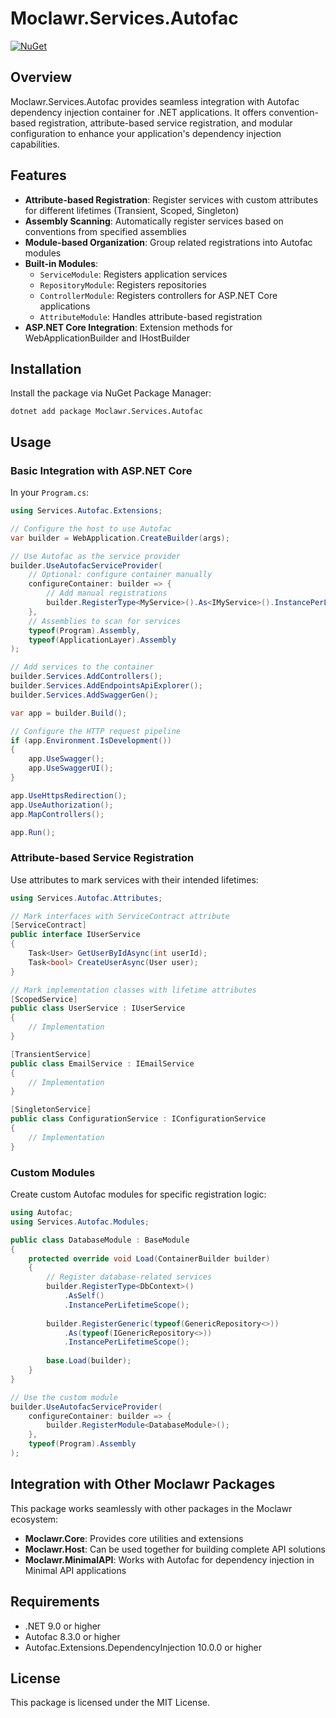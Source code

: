 # Moclawr.Services.Autofac

[![NuGet](https://img.shields.io/nuget/v/Moclawr.Services.Autofac.svg)](https://www.nuget.org/packages/Moclawr.Services.Autofac/)

## Overview

Moclawr.Services.Autofac provides seamless integration with Autofac dependency injection container for .NET applications. It offers convention-based registration, attribute-based service registration, and modular configuration to enhance your application's dependency injection capabilities.

## Features

- **Attribute-based Registration**: Register services with custom attributes for different lifetimes (Transient, Scoped, Singleton)
- **Assembly Scanning**: Automatically register services based on conventions from specified assemblies
- **Module-based Organization**: Group related registrations into Autofac modules
- **Built-in Modules**:
  - `ServiceModule`: Registers application services
  - `RepositoryModule`: Registers repositories
  - `ControllerModule`: Registers controllers for ASP.NET Core applications
  - `AttributeModule`: Handles attribute-based registration
- **ASP.NET Core Integration**: Extension methods for WebApplicationBuilder and IHostBuilder

## Installation

Install the package via NuGet Package Manager:

```shell
dotnet add package Moclawr.Services.Autofac
```

## Usage

### Basic Integration with ASP.NET Core

In your `Program.cs`:

```csharp
using Services.Autofac.Extensions;

// Configure the host to use Autofac
var builder = WebApplication.CreateBuilder(args);

// Use Autofac as the service provider
builder.UseAutofacServiceProvider(
    // Optional: configure container manually
    configureContainer: builder => {
        // Add manual registrations
        builder.RegisterType<MyService>().As<IMyService>().InstancePerLifetimeScope();
    },
    // Assemblies to scan for services
    typeof(Program).Assembly,
    typeof(ApplicationLayer).Assembly
);

// Add services to the container
builder.Services.AddControllers();
builder.Services.AddEndpointsApiExplorer();
builder.Services.AddSwaggerGen();

var app = builder.Build();

// Configure the HTTP request pipeline
if (app.Environment.IsDevelopment())
{
    app.UseSwagger();
    app.UseSwaggerUI();
}

app.UseHttpsRedirection();
app.UseAuthorization();
app.MapControllers();

app.Run();
```

### Attribute-based Service Registration

Use attributes to mark services with their intended lifetimes:

```csharp
using Services.Autofac.Attributes;

// Mark interfaces with ServiceContract attribute
[ServiceContract]
public interface IUserService
{
    Task<User> GetUserByIdAsync(int userId);
    Task<bool> CreateUserAsync(User user);
}

// Mark implementation classes with lifetime attributes
[ScopedService]
public class UserService : IUserService
{
    // Implementation
}

[TransientService]
public class EmailService : IEmailService
{
    // Implementation
}

[SingletonService]
public class ConfigurationService : IConfigurationService
{
    // Implementation
}
```

### Custom Modules

Create custom Autofac modules for specific registration logic:

```csharp
using Autofac;
using Services.Autofac.Modules;

public class DatabaseModule : BaseModule
{
    protected override void Load(ContainerBuilder builder)
    {
        // Register database-related services
        builder.RegisterType<DbContext>()
            .AsSelf()
            .InstancePerLifetimeScope();
            
        builder.RegisterGeneric(typeof(GenericRepository<>))
            .As(typeof(IGenericRepository<>))
            .InstancePerLifetimeScope();
            
        base.Load(builder);
    }
}

// Use the custom module
builder.UseAutofacServiceProvider(
    configureContainer: builder => {
        builder.RegisterModule<DatabaseModule>();
    },
    typeof(Program).Assembly
);
```

## Integration with Other Moclawr Packages

This package works seamlessly with other packages in the Moclawr ecosystem:

- **Moclawr.Core**: Provides core utilities and extensions
- **Moclawr.Host**: Can be used together for building complete API solutions
- **Moclawr.MinimalAPI**: Works with Autofac for dependency injection in Minimal API applications

## Requirements

- .NET 9.0 or higher
- Autofac 8.3.0 or higher
- Autofac.Extensions.DependencyInjection 10.0.0 or higher

## License

This package is licensed under the MIT License.
